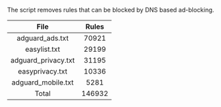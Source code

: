 The script removes rules that can be blocked by DNS based ad-blocking.


| File | Rules |
|:----:|:-----:|
| adguard_ads.txt | 70921 |
| easylist.txt | 29199 |
| adguard_privacy.txt | 31195 |
| easyprivacy.txt | 10336 |
| adguard_mobile.txt | 5281 |
| Total | 146932 |